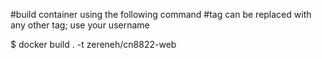 #build container using the following command
#tag can be replaced with any other tag; use your username

$ docker build . -t zereneh/cn8822-web 

